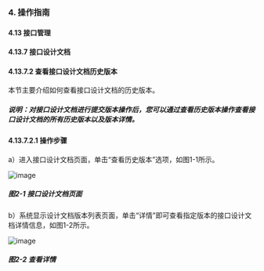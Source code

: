 ### 4. 操作指南

#### 4.13 接口管理

#### 4.13.7 接口设计文档

#### 4.13.7.2 查看接口设计文档历史版本

本节主要介绍如何查看接口设计文档的历史版本。

##### 说明：对接口设计文档进行提交版本操作后，您可以通过查看历史版本操作查看接口设计文档的所有历史版本以及版本详情。

#### 4.13.7.2.1 操作步骤

a）进入接口设计文档页面，单击“查看历史版本”选项，如图1-1所示。

![image](https://user-images.githubusercontent.com/79617492/197971348-ae853046-4ee2-4c95-b94d-8a651208092c.png)

##### 图2-1 接口设计文档页面

b）系统显示设计文档版本列表页面，单击“详情”即可查看指定版本的接口设计文档详情信息，如图1-2所示。

![image](https://user-images.githubusercontent.com/79617492/197971368-5f4df277-75de-4d8c-b08b-b00a1dd642d0.png)

##### 图2-2 查看详情
